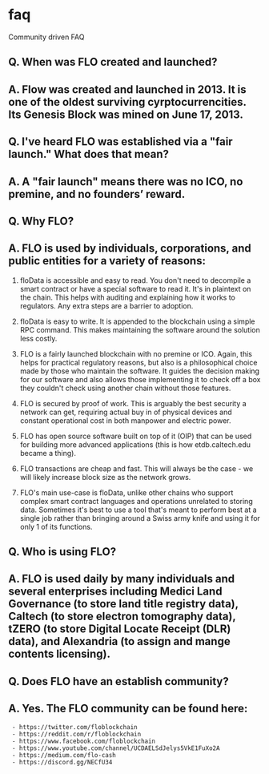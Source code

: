 # faq
Community driven FAQ

## Q. When was FLO created and launched?
## A. Flow was created and launched in 2013. It is one of the oldest surviving cyrptocurrencities. Its Genesis Block was mined on    June 17, 2013.

## Q. I've heard FLO was established via a "fair launch." What does that mean?
## A. A "fair launch" means there was no ICO, no premine, and no founders’ reward.

## Q. Why FLO?
## A. FLO is used by individuals, corporations, and public entities for a variety of reasons:

   1. floData is accessible and easy to read. You don't need to decompile a smart contract or have a special software to read       it. It's in plaintext on the chain. This helps with auditing and explaining how it works to regulators. Any extra steps       are a barrier to adoption.

   2. floData is easy to write. It is appended to the blockchain using a simple RPC command. This makes maintaining the             software around the solution less costly.

   3. FLO is a fairly launched blockchain with no premine or ICO. Again, this helps for practical regulatory reasons, but also       is a philosophical choice made by those who maintain the software. It guides the decision making for our software and        also allows those implementing it to check off a box they couldn't check using another chain without those features.

  4. FLO is secured by proof of work. This is arguably the best security a network can get, requiring actual buy in of              physical devices and constant operational cost in both manpower and electric power.

  5. FLO has open source software built on top of it (OIP) that can be used for building more advanced applications (this is        how etdb.caltech.edu became a thing).

  6. FLO transactions are cheap and fast. This will always be the case - we will likely increase block size as the network          grows.

  7. FLO's main use-case is floData, unlike other chains who support complex smart contract languages and operations unrelated      to storing data. Sometimes it's best to use a tool that's meant to perform best at a single job rather than bringing          around a Swiss army knife and using it for only 1 of its functions.
  
  ## Q. Who is using FLO?
  ## A. FLO is used daily by many individuals and several enterprises including Medici Land Governance (to store land title            registry data), Caltech (to store electron tomography data), tZERO (to store Digital Locate Receipt (DLR) data), and          Alexandria (to assign and mange contents licensing). 
  
  ## Q. Does FLO have an establish community?
  ## A. Yes. The FLO community can be found here:
     - https://twitter.com/floblockchain
     - https://reddit.com/r/floblockchain
     - https://www.facebook.com/floblockchain
     - https://www.youtube.com/channel/UCDAELSdJelys5VkE1FuXo2A
     - https://medium.com/flo-cash
     - https://discord.gg/NECfU34

